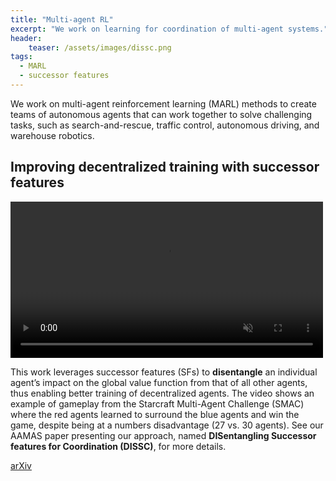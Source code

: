 ```yaml
---
title: "Multi-agent RL"
excerpt: "We work on learning for coordination of multi-agent systems."
header:
    teaser: /assets/images/dissc.png
tags:
  - MARL
  - successor features
---
```


We work on multi-agent reinforcement learning (MARL) methods to create teams of autonomous agents that can work together to solve challenging tasks, such as search-and-rescue, traffic control, autonomous driving, and warehouse robotics.

## Improving decentralized training with successor features

<video muted autoplay="autoplay" loop="loop" width="500px" controls>
  <source src="/assets/videos/dissc.mp4" type="video/mp4">
</video>

This work leverages successor features (SFs) to **disentangle** an individual agent’s impact on the global value function from that of all other agents, thus enabling better training of decentralized agents. The video shows an example of gameplay from the Starcraft Multi-Agent Challenge (SMAC) where the red agents learned to surround the blue agents and win the game, despite being at a numbers disadvantage (27 vs. 30 agents). See our AAMAS paper presenting our approach, named **DISentangling Successor features for Coordination (DISSC)**, for more details.

<div class="row">
    <a href="https://doi.org/10.48550/arXiv.2202.07741" class="button_general">arXiv</a>
    <!-- <a href="#" class="button_general">GitHub</a> -->
</div>

<!-- ## Learning multi-agent roles

This work builds from [DISSC](#improving-decentralized-training-with-successor-features) by leveraging SFs to learn **roles** that individual agents can use within a team, inspired by the use of different positions in team sports like football and basketball. Our preliminary results show **TODO**. -->

<!-- ## Leveraging communication through coordination graphs

This work aims to **TODO**. -->
